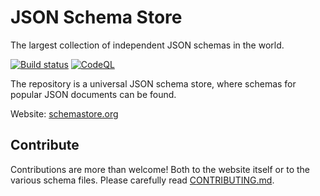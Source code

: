 # JSON Schema Store

The largest collection of independent JSON schemas in the world.

[![Build status](https://github.com/SchemaStore/SchemaStore/actions/workflows/nodejs.yml/badge.svg)](https://github.com/SchemaStore/schemastore/actions/workflows/nodejs.yml)
[![CodeQL](https://github.com/SchemaStore/SchemaStore/actions/workflows/codeql-analysis.yml/badge.svg)](https://github.com/SchemaStore/schemastore/actions/workflows/codeql-analysis.yml)

The repository is a universal JSON schema store, where schemas for popular JSON documents can be found.

Website: [schemastore.org](https://www.schemastore.org/json/)

## Contribute

Contributions are more than welcome! Both to the website itself or to the various schema files. Please carefully read [CONTRIBUTING.md](./CONTRIBUTING.md).
